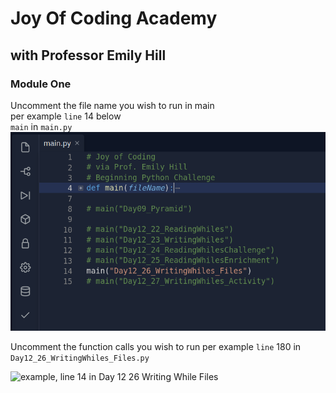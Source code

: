 # Joy Of Coding Academy
## with Professor Emily Hill
### Module One
Uncomment the file name you wish to run in main  
per example `line` 14 below  
`main` in `main.py`
![example, line 14 in main.py][homeMainPy]

[homeMainPy]: https://github.com/TurtleWolfe/Joy_Of_Coding/blob/main/Main.png?raw=true "example, line 14 in main.py"  

Uncomment the function calls you wish to run per example `line` 180 in `Day12_26_WritingWhiles_Files.py`  

![example, line 14 in Day 12 26 Writing While Files][homeMainWhilePy]

[homeMainPy]: https://github.com/TurtleWolfe/Joy_Of_Coding/blob/main/Main.png?raw=true "example, line 14 in main.py"

[homeMainWhilePy]: ttps://raw.githubusercontent.com/TurtleWolfe/Joy_Of_Coding/main/MainWhile.png?raw=true "example, line 14 in Day 12 26 Writing While Files"